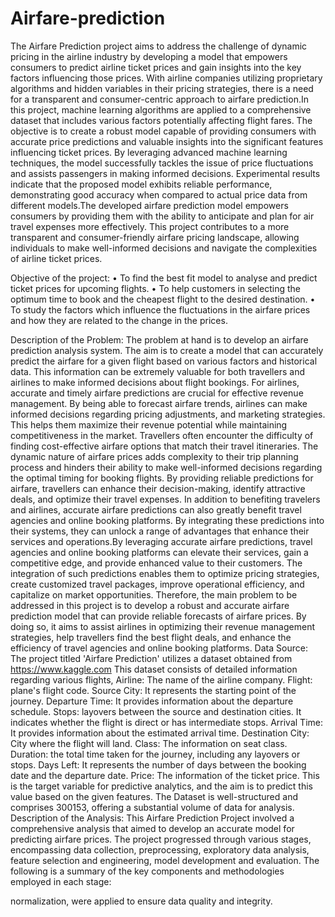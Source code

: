 # Airfare-prediction

The Airfare Prediction project aims to address the challenge of dynamic pricing in the airline
industry by developing a model that empowers consumers to predict airline ticket prices and
gain insights into the key factors influencing those prices. With airline companies utilizing
proprietary algorithms and hidden variables in their pricing strategies, there is a need for a
transparent and consumer-centric approach to airfare prediction.In this project, machine
learning algorithms are applied to a comprehensive dataset that includes various factors
potentially affecting flight fares. The objective is to create a robust model capable of
providing consumers with accurate price predictions and valuable insights into the significant
features influencing ticket prices.
By leveraging advanced machine learning techniques, the model successfully tackles the
issue of price fluctuations and assists passengers in making informed decisions. Experimental
results indicate that the proposed model exhibits reliable performance, demonstrating good
accuracy when compared to actual price data from different models.The developed airfare
prediction model empowers consumers by providing them with the ability to anticipate and
plan for air travel expenses more effectively. This project contributes to a more transparent
and consumer-friendly airfare pricing landscape, allowing individuals to make well-informed
decisions and navigate the complexities of airline ticket prices.

Objective of the project:
• To find the best fit model to analyse and predict ticket prices for upcoming flights.
• To help customers in selecting the optimum time to book and the cheapest flight to
the desired destination.
• To study the factors which influence the fluctuations in the airfare prices and how
they are related to the change in the prices.

Description of the Problem:
The problem at hand is to develop an airfare prediction analysis system. The aim is to create a
model that can accurately predict the airfare for a given flight based on various factors and
historical data. This information can be extremely valuable for both travellers and airlines to
make informed decisions about flight bookings.
For airlines, accurate and timely airfare predictions are crucial for effective revenue
management. By being able to forecast airfare trends, airlines can make informed decisions
regarding pricing adjustments, and marketing strategies. This helps them maximize their
revenue potential while maintaining competitiveness in the market.
Travellers often encounter the difficulty of finding cost-effective airfare options that match
their travel itineraries. The dynamic nature of airfare prices adds complexity to their trip
planning process and hinders their ability to make well-informed decisions regarding the
optimal timing for booking flights. By providing reliable predictions for airfare, travellers can
enhance their decision-making, identify attractive deals, and optimize their travel expenses.
In addition to benefiting travelers and airlines, accurate airfare predictions can also greatly
benefit travel agencies and online booking platforms. By integrating these predictions into
their systems, they can unlock a range of advantages that enhance their services and
operations.By leveraging accurate airfare predictions, travel agencies and online booking
platforms can elevate their services, gain a competitive edge, and provide enhanced value to
their customers. The integration of such predictions enables them to optimize pricing
strategies, create customized travel packages, improve operational efficiency, and capitalize
on market opportunities.
Therefore, the main problem to be addressed in this project is to develop a robust and
accurate airfare prediction model that can provide reliable forecasts of airfare prices. By
doing so, it aims to assist airlines in optimizing their revenue management strategies, help
travellers find the best flight deals, and enhance the efficiency of travel agencies and online
booking platforms.
Data Source:
The project titled 'Airfare Prediction' utilizes a dataset obtained from
https://www.kaggle.com This dataset
consists of detailed information regarding various flights,
Airline: The name of the airline company.
Flight: plane's flight code.
Source City: It represents the starting point of the journey.
Departure Time: It provides information about the departure schedule.
Stops: layovers between the source and destination cities. It indicates whether the flight is
direct or has intermediate stops.
Arrival Time: It provides information about the estimated arrival time.
Destination City: City where the flight will land.
Class: The information on seat class.
Duration: the total time taken for the journey, including any layovers or stops.
Days Left: It represents the number of days between the booking date and the departure date.
Price: The information of the ticket price. This is the target variable for predictive analytics,
and the aim is to predict this value based on the given features.
The Dataset is well-structured and comprises 300153, offering a substantial volume of data
for analysis.
Description of the Analysis:
This Airfare Prediction Project involved a comprehensive analysis that aimed to develop an
accurate model for predicting airfare prices. The project progressed through various stages,
encompassing data collection, preprocessing, exploratory data analysis, feature selection and
engineering, model development and evaluation. The following is a summary of the key
components and methodologies employed in each stage:

normalization, were applied to ensure data quality and integrity.
